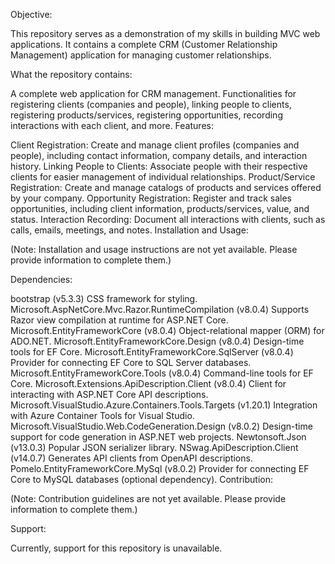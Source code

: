 Objective:

This repository serves as a demonstration of my skills in building MVC web applications. It contains a complete CRM (Customer Relationship Management) application for managing customer relationships.

What the repository contains:

A complete web application for CRM management.
Functionalities for registering clients (companies and people), linking people to clients, registering products/services, registering opportunities, recording interactions with each client, and more.
Features:

Client Registration: Create and manage client profiles (companies and people), including contact information, company details, and interaction history.
Linking People to Clients: Associate people with their respective clients for easier management of individual relationships.
Product/Service Registration: Create and manage catalogs of products and services offered by your company.
Opportunity Registration: Register and track sales opportunities, including client information, products/services, value, and status.
Interaction Recording: Document all interactions with clients, such as calls, emails, meetings, and notes.
Installation and Usage:

(Note: Installation and usage instructions are not yet available. Please provide information to complete them.)

Dependencies:

bootstrap (v5.3.3)
CSS framework for styling.
Microsoft.AspNetCore.Mvc.Razor.RuntimeCompilation (v8.0.4)
Supports Razor view compilation at runtime for ASP.NET Core.
Microsoft.EntityFrameworkCore (v8.0.4)
Object-relational mapper (ORM) for ADO.NET.
Microsoft.EntityFrameworkCore.Design (v8.0.4)
Design-time tools for EF Core.
Microsoft.EntityFrameworkCore.SqlServer (v8.0.4)
Provider for connecting EF Core to SQL Server databases.
Microsoft.EntityFrameworkCore.Tools (v8.0.4)
Command-line tools for EF Core.
Microsoft.Extensions.ApiDescription.Client (v8.0.4)
Client for interacting with ASP.NET Core API descriptions.
Microsoft.VisualStudio.Azure.Containers.Tools.Targets (v1.20.1)
Integration with Azure Container Tools for Visual Studio.
Microsoft.VisualStudio.Web.CodeGeneration.Design (v8.0.2)
Design-time support for code generation in ASP.NET web projects.
Newtonsoft.Json (v13.0.3)
Popular JSON serializer library.
NSwag.ApiDescription.Client (v14.0.7)
Generates API clients from OpenAPI descriptions.
Pomelo.EntityFrameworkCore.MySql (v8.0.2)
Provider for connecting EF Core to MySQL databases (optional dependency).
Contribution:

(Note: Contribution guidelines are not yet available. Please provide information to complete them.)

Support:

Currently, support for this repository is unavailable.
